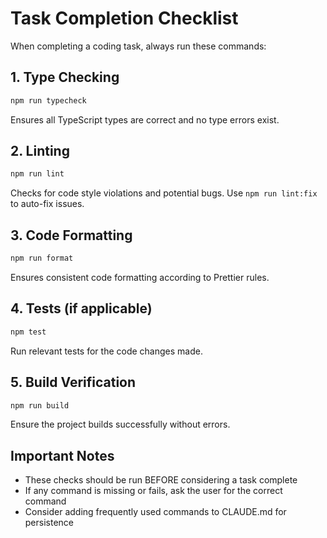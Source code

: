 # Task Completion Checklist

When completing a coding task, always run these commands:

## 1. Type Checking
```bash
npm run typecheck
```
Ensures all TypeScript types are correct and no type errors exist.

## 2. Linting
```bash
npm run lint
```
Checks for code style violations and potential bugs. Use `npm run lint:fix` to auto-fix issues.

## 3. Code Formatting
```bash
npm run format
```
Ensures consistent code formatting according to Prettier rules.

## 4. Tests (if applicable)
```bash
npm test
```
Run relevant tests for the code changes made.

## 5. Build Verification
```bash
npm run build
```
Ensure the project builds successfully without errors.

## Important Notes
- These checks should be run BEFORE considering a task complete
- If any command is missing or fails, ask the user for the correct command
- Consider adding frequently used commands to CLAUDE.md for persistence